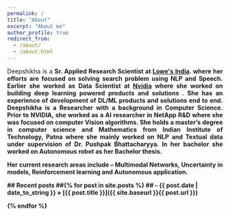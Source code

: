 ```yaml
---
permalink: /
title: "About"
excerpt: "About me"
author_profile: true
redirect_from: 
  - /about/
  - /about.html
---
```


<div style="text-align: justify">   


Deepshikha is a  <strong>Sr. Applied Research Scientist at <a href="https://www.nvidia.com/en-in/">Lowe's India</a><strong>. where her efforts are focused on solving search problem using NLP and Speech. Earlier she worked as Data Scientist at <a href="https://www.nvidia.com/en-in/">Nvidia</a><strong> where she worked on building deep learning powered products and solutions . She has an experience of development of DL/ML products and solutions end to end.  Deepshikha is a Researcher with a background in Computer Science. Prior to NVIDIA, she worked as a AI researcher in NetApp R&D where she was focused on computer Vision algorithms. She holds a master’s degree in computer science  and Mathematics from Indian Institute of Technology, Patna where she mainly worked on NLP and Textual data under supervision of Dr. Pushpak Bhattacharyya. In her bachelor she worked on Autonomous robot as her Bachelor thesis. 

Her current research areas include – Multimodal Networks, Uncertainty in models,  Reinforcement learning and Autonomous application.


<!--</div>
<div style="text-align: justify">-->

</div>
## Recent posts
##{% for post in site.posts %}
##   - {{ post.date | date_to_string }} » [{{ post.title }}]({{ site.baseurl }}{{ post.url }})

{% endfor %}

